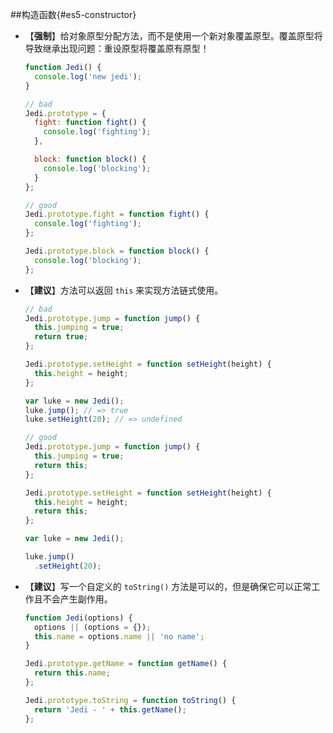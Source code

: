##构造函数{#es5-constructor}
- 【**强制**】给对象原型分配方法，而不是使用一个新对象覆盖原型。覆盖原型将导致继承出现问题：重设原型将覆盖原有原型！

  ```javascript
  function Jedi() {
    console.log('new jedi');
  }

  // bad
  Jedi.prototype = {
    fight: function fight() {
      console.log('fighting');
    },

    block: function block() {
      console.log('blocking');
    }
  };

  // good
  Jedi.prototype.fight = function fight() {
    console.log('fighting');
  };

  Jedi.prototype.block = function block() {
    console.log('blocking');
  };
  ```

- 【**建议**】方法可以返回 `this` 来实现方法链式使用。

  ```javascript
  // bad
  Jedi.prototype.jump = function jump() {
    this.jumping = true;
    return true;
  };

  Jedi.prototype.setHeight = function setHeight(height) {
    this.height = height;
  };

  var luke = new Jedi();
  luke.jump(); // => true
  luke.setHeight(20); // => undefined

  // good
  Jedi.prototype.jump = function jump() {
    this.jumping = true;
    return this;
  };

  Jedi.prototype.setHeight = function setHeight(height) {
    this.height = height;
    return this;
  };

  var luke = new Jedi();

  luke.jump()
    .setHeight(20);
  ```


- 【**建议**】写一个自定义的 `toString()` 方法是可以的，但是确保它可以正常工作且不会产生副作用。

  ```javascript
  function Jedi(options) {
    options || (options = {});
    this.name = options.name || 'no name';
  }

  Jedi.prototype.getName = function getName() {
    return this.name;
  };

  Jedi.prototype.toString = function toString() {
    return 'Jedi - ' + this.getName();
  };
  ```